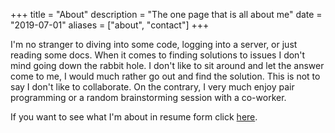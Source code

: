 +++
title = "About"
description = "The one page that is all about me"
date = "2019-07-01"
aliases = ["about", "contact"]
+++

I'm no stranger to diving into some code, logging into a server, or just reading some docs. When it comes to finding solutions to issues I don't mind going down the rabbit hole. I don't like to sit around and let the answer come to me, I would much rather go out and find the solution. This is not to say I don't like to collaborate. On the contrary, I very much enjoy pair programming or a random brainstorming session with a co-worker. 

If you want to see what I'm about in resume form click [here](https://ceev.io/@cpitkin).
